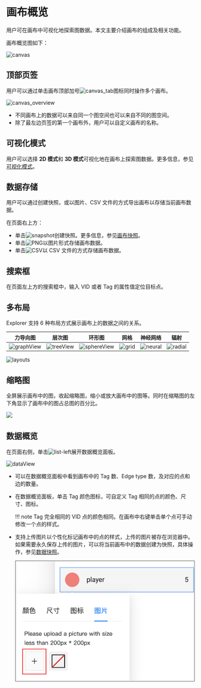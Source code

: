 # 画布概览

用户可在画布中可视化地探索图数据。本文主要介绍画布的组成及相关功能。

画布概览图如下：

![canvas](https://docs-cdn.nebula-graph.com.cn/figures/canvas-overview_cn.png)

## 顶部页签

用户可以通过单击画布顶部加号![canvas_tab](https://docs-cdn.nebula-graph.com.cn/figures/list-add_cn.png)图标同时操作多个画布。

![canvas_overview](https://docs-cdn.nebula-graph.com.cn/figures/canvas-graphspace_cn.png)

- 不同画布上的数据可以来自同一个图空间也可以来自不同的图空间。
- 除了最左边页签的第一个画布外，用户可以自定义画布的名称。

## 可视化模式

用户可以选择 **2D 模式**和 **3D 模式**可视化地在画布上探索图数据。更多信息，参见[可视化模式](visualization-mode.md)。

## 数据存储

用户可以通过创建快照，或以图片、CSV 文件的方式导出画布以存储当前画布数据。

在页面右上方：

- 单击![snapshot](https://docs-cdn.nebula-graph.com.cn/figures/graph-snapshot_cn.png)创建快照。更多信息，参见[画布快照](canvas-snapshot.md)。
- 单击![PNG](https://docs-cdn.nebula-graph.com.cn/figures/topbar-exportPNG_cn.png)以图片形式存储画布数据。
- 单击![CSV](https://docs-cdn.nebula-graph.com.cn/figures/topbar-exportCSV_cn.png)以 CSV 文件的方式存储画布数据。


## 搜索框

在页面左上方的搜索框中，输入 VID 或者 Tag 的属性值定位目标点。

## 多布局

Explorer 支持 6 种布局方式展示画布上的数据之间的关系。

| 力导向图 | 层次图 | 环形图 | 网格  | 神经网络 | 辐射  |
| -------- | ------ | ------ | ----- | -------- | ----- |
| ![graphView](https://docs-cdn.nebula-graph.com.cn/figures/Thumbnail-graphView_cn.png)    | ![treeView](https://docs-cdn.nebula-graph.com.cn/figures/Thumbnail-treeView_cn.png)  | ![sphereView](https://docs-cdn.nebula-graph.com.cn/figures/Thumbnail-sphereView_cn.png)  | ![grid](https://docs-cdn.nebula-graph.com.cn/figures/Thumbnail-Grid_cn.png) | ![neural](https://docs-cdn.nebula-graph.com.cn/figures/Thumbnail-neuralNetwork_cn.png)    | ![radial](https://docs-cdn.nebula-graph.com.cn/figures/Thumbnail-Radial_cn.png) |

![layouts](https://docs-cdn.nebula-graph.com.cn/figures/layout_cn.gif)

## 缩略图

全屏展示画布中的图，收起缩略图，缩小或放大画布中的图等。同时在缩略图的左下角显示了画布中的图占总图的百分比。

![](https://docs-cdn.nebula-graph.com.cn/figures/thumbnail_cn.png)

## 数据概览

在页面右侧，单击![list-left](https://docs-cdn.nebula-graph.com.cn/figures/list-left_cn.png)展开数据概览面板。

![dataView](https://docs-cdn.nebula-graph.com.cn/figures/dataview_cn.png)

- 可以在数据概览面板中看到画布中的 Tag 数、Edge type 数，及对应的点和边的数量。
- 在数据概览面板，单击 Tag 颜色图标，可自定义 Tag 相同的点的颜色、尺寸、图标。

  !!! note
        Tag 完全相同的 VID 点的颜色相同。在画布中右键单击单个点可手动修改一个点的样式。

- 支持上传图片以个性化标记画布中的点的样式，上传的图片被存在浏览器中。如果需要永久保存上传的图片，可以将当前画布中的数据创建为快照，具体操作，参见[数据快照](canvas-snapshot.md)。

  ![](../figs/upload-logo.png)


